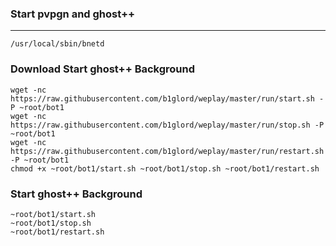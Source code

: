 ### Start pvpgn and ghost++
---

```
/usr/local/sbin/bnetd
```
### Download Start ghost++ Background
```
wget -nc https://raw.githubusercontent.com/b1glord/weplay/master/run/start.sh -P ~root/bot1
wget -nc https://raw.githubusercontent.com/b1glord/weplay/master/run/stop.sh -P ~root/bot1
wget -nc https://raw.githubusercontent.com/b1glord/weplay/master/run/restart.sh -P ~root/bot1
chmod +x ~root/bot1/start.sh ~root/bot1/stop.sh ~root/bot1/restart.sh
```
### Start ghost++ Background
```
~root/bot1/start.sh
~root/bot1/stop.sh
~root/bot1/restart.sh
```
